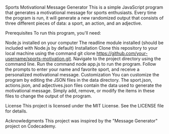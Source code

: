 Sports Motivational Message Generator
This is a simple JavaScript program that generates a motivational message for sports enthusiasts. Every time the program is run, it will generate a new randomized output that consists of three different pieces of data: a sport, an action, and an adjective.

Prerequisites
To run this program, you'll need:

Node.js installed on your computer
The readline module installed (should be included with Node.js by default)
Installation
Clone this repository to your local machine using the command git clone https://github.com/your-username/sports-motivation.git.
Navigate to the project directory using the command line.
Run the command node app.js to run the program.
Follow the prompts to enter your name and favorite sport, and receive a personalized motivational message.
Customization
You can customize the program by editing the JSON files in the data directory. The sport.json, actions.json, and adjectives.json files contain the data used to generate the motivational message. Simply add, remove, or modify the items in these files to change the output of the program.

License
This project is licensed under the MIT License. See the LICENSE file for details.

Acknowledgments
This project was inspired by the "Message Generator" project on Codecademy.
